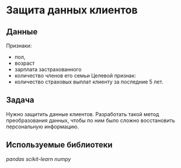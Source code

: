 # Защита данных клиентов


## Данные

Признаки:
- пол, 
- возраст 
- зарплата застрахованного 
- количество членов его семьи
Целевой признак: 
- количество страховых выплат клиенту за последние 5 лет.

## Задача

Нужно защитить данные клиентов. Разработать такой метод преобразования данных, чтобы по ним было сложно восстановить персональную информацию. 
## Используемые библиотеки

*pandas* *scikit-learn* *numpy* 
